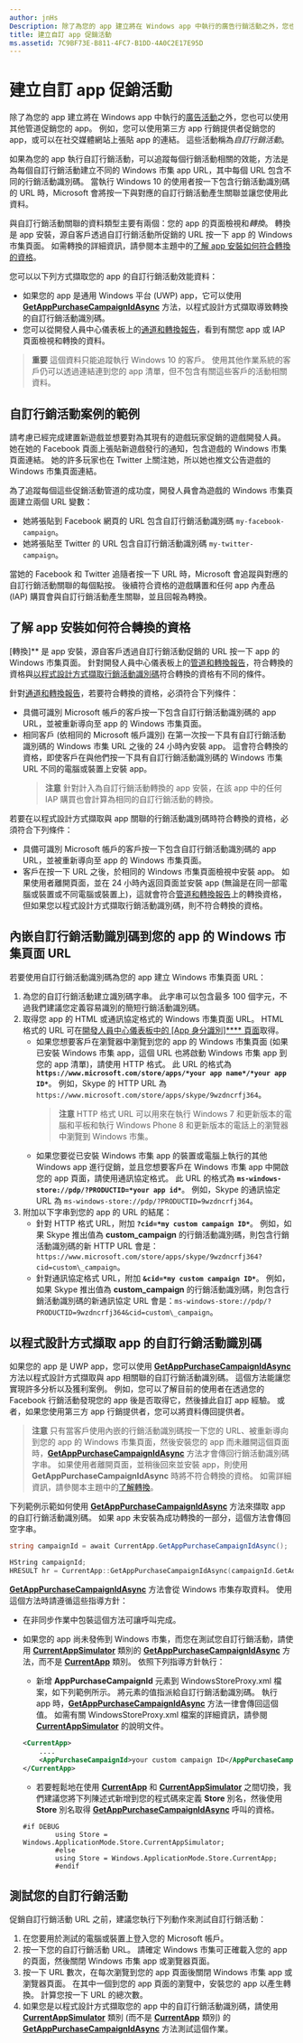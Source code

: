 ```yaml
---
author: jnHs
Description: 除了為您的 app 建立將在 Windows app 中執行的廣告行銷活動之外，您也可以使用其他管道促銷您的 app。
title: 建立自訂 app 促銷活動
ms.assetid: 7C9BF73E-B811-4FC7-B1DD-4A0C2E17E95D
---
```


# 建立自訂 app 促銷活動



除了為您的 app 建立將在 Windows app 中執行的[廣告活動](create-an-ad-campaign-for-your-app.md)之外，您也可以使用其他管道促銷您的 app。 例如，您可以使用第三方 app 行銷提供者促銷您的 app，或可以在社交媒體網站上張貼 app 的連結。 這些活動稱為*自訂行銷活動*。

如果為您的 app 執行自訂行銷活動，可以追蹤每個行銷活動相關的效能，方法是為每個自訂行銷活動建立不同的 Windows 市集 app URL，其中每個 URL 包含不同的行銷活動識別碼。 當執行 Windows 10 的使用者按一下包含行銷活動識別碼的 URL 時，Microsoft 會將按一下與對應的自訂行銷活動產生關聯並讓您使用此資料。

與自訂行銷活動關聯的資料類型主要有兩個：您的 app 的頁面檢視和*轉換*。 轉換是 app 安裝，源自客戶透過自訂行銷活動所促銷的 URL 按一下 app 的 Windows 市集頁面。 如需轉換的詳細資訊，請參閱本主題中的[了解 app 安裝如何符合轉換的資格](#understanding-how-app-installs-qualify-as-conversions)。

您可以以下列方式擷取您的 app 的自訂行銷活動效能資料：

-   如果您的 app 是通用 Windows 平台 (UWP) app，它可以使用 [**GetAppPurchaseCampaignIdAsync**](https://msdn.microsoft.com/library/windows/apps/mt186445) 方法，以程式設計方式擷取導致轉換的自訂行銷活動識別碼。
-   您可以從開發人員中心儀表板上的[通道和轉換報告](channels-and-conversions-report.md)，看到有關您 app 或 IAP 頁面檢視和轉換的資料。

> **重要** 這個資料只能追蹤執行 Windows 10 的客戶。 使用其他作業系統的客戶仍可以透過連結連到您的 app 清單，但不包含有關這些客戶的活動相關資料。

 

## 自訂行銷活動案例的範例


請考慮已經完成建置新遊戲並想要對為其現有的遊戲玩家促銷的遊戲開發人員。 她在她的 Facebook 頁面上張貼新遊戲發行的通知，包含遊戲的 Windows 市集頁面連結。 她的許多玩家也在 Twitter 上關注她，所以她也推文公告遊戲的 Windows 市集頁面連結。

為了追蹤每個這些促銷活動管道的成功度，開發人員會為遊戲的 Windows 市集頁面建立兩個 URL 變數：

-   她將張貼到 Facebook 網頁的 URL 包含自訂行銷活動識別碼 `my-facebook-campaign`。
-   她將張貼至 Twitter 的 URL 包含自訂行銷活動識別碼 `my-twitter-campaign`。

當她的 Facebook 和 Twitter 追隨者按一下 URL 時，Microsoft 會追蹤與對應的自訂行銷活動關聯的每個點按。 後續符合資格的遊戲購置和任何 app 內產品 (IAP) 購買會與自訂行銷活動產生關聯，並且回報為轉換。

## 了解 app 安裝如何符合轉換的資格


[轉換]** 是 app 安裝，源自客戶透過自訂行銷活動促銷的 URL 按一下 app 的 Windows 市集頁面。 針對開發人員中心儀表板上的[管道和轉換報告](channels-and-conversions-report.md)，符合轉換的資格與[以程式設計方式擷取行銷活動識別碼](#programmatically)符合轉換的資格有不同的條件。

針對[通道和轉換報告](channels-and-conversions-report.md)，若要符合轉換的資格，必須符合下列條件：

-   具備可識別 Microsoft 帳戶的客戶按一下包含自訂行銷活動識別碼的 app URL，並被重新導向至 app 的 Windows 市集頁面。
-   相同客戶 (依相同的 Microsoft 帳戶識別) 在第一次按一下具有自訂行銷活動識別碼的 Windows 市集 URL 之後的 24 小時內安裝 app。 這會符合轉換的資格，即使客戶在與他們按一下具有自訂行銷活動識別碼的 Windows 市集 URL 不同的電腦或裝置上安裝 app。
    > **注意** 針對計入為自訂行銷活動轉換的 app 安裝，在該 app 中的任何 IAP 購買也會計算為相同的自訂行銷活動的轉換。

     

若要在以程式設計方式擷取與 app 關聯的行銷活動識別碼時符合轉換的資格，必須符合下列條件：

-   具備可識別 Microsoft 帳戶的客戶按一下包含自訂行銷活動識別碼的 app URL，並被重新導向至 app 的 Windows 市集頁面。
-   客戶在按一下 URL 之後，於相同的 Windows 市集頁面檢視中安裝 app。 如果使用者離開頁面，並在 24 小時內返回頁面並安裝 app (無論是在同一部電腦或裝置或不同電腦或裝置上)，這就會符合[管道和轉換報告](channels-and-conversions-report.md)上的轉換資格，但如果您以程式設計方式擷取行銷活動識別碼，則不符合轉換的資格。

## 內嵌自訂行銷活動識別碼到您的 app 的 Windows 市集頁面 URL


若要使用自訂行銷活動識別碼為您的 app 建立 Windows 市集頁面 URL：

1.  為您的自訂行銷活動建立識別碼字串。 此字串可以包含最多 100 個字元，不過我們建議您定義容易識別的簡短行銷活動識別碼。
2.  取得您 app 的 HTML 或通訊協定格式的 Windows 市集頁面 URL。 HTML 格式的 URL 可在[開發人員中心儀表板中的 [App 身分識別]**** 頁面](link-to-your-app.md)取得。
    -   如果您想要客戶在瀏覽器中瀏覽到您的 app 的 Windows 市集頁面 (如果已安裝 Windows 市集 app，這個 URL 也將啟動 Windows 市集 app 到您的 app 清單)，請使用 HTTP 格式。 此 URL 的格式為 **`https://www.microsoft.com/store/apps/*your app name*/*your app ID*`**。 例如，Skype 的 HTTP URL 為 `https://www.microsoft.com/store/apps/skype/9wzdncrfj364`。
        > **注意** HTTP 格式 URL 可以用來在執行 Windows 7 和更新版本的電腦和平板和執行 Windows Phone 8 和更新版本的電話上的瀏覽器中瀏覽到 Windows 市集。
    - 如果您要從已安裝 Windows 市集 app 的裝置或電腦上執行的其他 Windows app 進行促銷，並且您想要客戶在 Windows 市集 app 中開啟您的 app 頁面，請使用通訊協定格式。 此 URL 的格式為 **`ms-windows-store://pdp/?PRODUCTID=*your app id*`**。 例如，Skype 的通訊協定 URL 為 `ms-windows-store://pdp/?PRODUCTID=9wzdncrfj364`。
3.  附加以下字串到您的 app 的 URL 的結尾：
    -   針對 HTTP 格式 URL，附加 **`?cid=*my custom campaign ID*`**。 例如，如果 Skype 推出值為 **custom\_campaign** 的行銷活動識別碼，則包含行銷活動識別碼的新 HTTP URL 會是：`https://www.microsoft.com/store/apps/skype/9wzdncrfj364?cid=custom\_campaign`。
    -   針對通訊協定格式 URL，附加 **`&cid=*my custom campaign ID*`**。 例如，如果 Skype 推出值為 **custom\_campaign** 的行銷活動識別碼，則包含行銷活動識別碼的新通訊協定 URL 會是：`ms-windows-store://pdp/?PRODUCTID=9wzdncrfj364&cid=custom\_campaign`。

## 以程式設計方式擷取 app 的自訂行銷活動識別碼


如果您的 app 是 UWP app，您可以使用 [**GetAppPurchaseCampaignIdAsync**](https://msdn.microsoft.com/library/windows/apps/mt186445) 方法以程式設計方式擷取與 app 相關聯的自訂行銷活動識別碼。 這個方法能讓您實現許多分析以及獲利案例。 例如，您可以了解目前的使用者在透過您的 Facebook 行銷活動發現您的 app 後是否取得它，然後據此自訂 app 經驗。 或者，如果您使用第三方 app 行銷提供者，您可以將資料傳回提供者。

> **注意** 只有當客戶使用內嵌的行銷活動識別碼按一下您的 URL、被重新導向到您的 app 的 Windows 市集頁面，然後安裝您的 app 而未離開這個頁面時，[**GetAppPurchaseCampaignIdAsync**](https://msdn.microsoft.com/library/windows/apps/mt186445) 方法才會傳回行銷活動識別碼字串。 如果使用者離開頁面，並稍後回來並安裝 app，則使用 **GetAppPurchaseCampaignIdAsync** 時將不符合轉換的資格。 如需詳細資訊，請參閱本主題中的[了解轉換](#conversions)。

 

下列範例示範如何使用 [**GetAppPurchaseCampaignIdAsync**](https://msdn.microsoft.com/library/windows/apps/mt186445) 方法來擷取 app 的自訂行銷活動識別碼。 如果 app 未安裝為成功轉換的一部分，這個方法會傳回空字串。

``` csharp
string campaignId = await CurrentApp.GetAppPurchaseCampaignIdAsync();
```

``` cpp
HString campaignId;
HRESULT hr = CurrentApp::GetAppPurchaseCampaignIdAsync(campaignId.GetAddressOf());
```

[
            **GetAppPurchaseCampaignIdAsync**](https://msdn.microsoft.com/library/windows/apps/mt186445) 方法會從 Windows 市集存取資料。 使用這個方法時請遵循這些指導方針：

-   在非同步作業中包裝這個方法可讓呼叫完成。
-   如果您的 app 尚未發佈到 Windows 市集，而您在測試您自訂行銷活動，請使用 [**CurrentAppSimulator**](https://msdn.microsoft.com/library/windows/apps/hh779766) 類別的 [**GetAppPurchaseCampaignIdAsync**](https://msdn.microsoft.com/library/windows/apps/mt187034) 方法，而不是 [**CurrentApp**](https://msdn.microsoft.com/library/windows/apps/hh779765) 類別。 依照下列指導方針執行：
    -   新增 **AppPurchaseCampaignId** 元素到 WindowsStoreProxy.xml 檔案，如下列範例所示。 將元素的值指派給自訂行銷活動識別碼。 執行 app 時，[**GetAppPurchaseCampaignIdAsync**](https://msdn.microsoft.com/library/windows/apps/mt187034) 方法一律會傳回這個值。 如需有關 WindowsStoreProxy.xml 檔案的詳細資訊，請參閱 [**CurrentAppSimulator**](https://msdn.microsoft.com/library/windows/apps/hh779766) 的說明文件。

    ```        XML
    <CurrentApp>
        ....
        <AppPurchaseCampaignId>your custom campaign ID</AppPurchaseCampaignId>
    </CurrentApp>
    ```
    
    -   若要輕鬆地在使用 [**CurrentApp**](https://msdn.microsoft.com/library/windows/apps/hh779765) 和 [**CurrentAppSimulator**](https://msdn.microsoft.com/library/windows/apps/hh779766) 之間切換，我們建議您將下列陳述式新增到您的程式碼來定義 **Store** 別名，然後使用 **Store** 別名取得 [**GetAppPurchaseCampaignIdAsync**](https://msdn.microsoft.com/library/windows/apps/mt187034) 呼叫的資格。

    ```        CSharp
    #if DEBUG
            using Store = Windows.ApplicationMode.Store.CurrentAppSimulator;
            #else
            using Store = Windows.ApplicationMode.Store.CurrentApp;
            #endif   
    ```

## 測試您的自訂行銷活動


促銷自訂行銷活動 URL 之前，建議您執行下列動作來測試自訂行銷活動：

1.  在您要用於測試的電腦或裝置上登入您的 Microsoft 帳戶。
2.  按一下您的自訂行銷活動 URL。 請確定 Windows 市集可正確載入您的 app 的頁面，然後關閉 Windows 市集 app 或瀏覽器頁面。
3.  按一下 URL 數次，在每次瀏覽到您的 app 頁面後關閉 Windows 市集 app 或瀏覽器頁面。 在其中一個到您的 app 頁面的瀏覽中，安裝您的 app 以產生轉換。 計算您按一下 URL 的總次數。
4.  如果您是以程式設計方式擷取您的 app 中的自訂行銷活動識別碼，請使用 [**CurrentAppSimulator**](https://msdn.microsoft.com/library/windows/apps/hh779766) 類別 (而不是 [**CurrentApp**](https://msdn.microsoft.com/library/windows/apps/hh779765) 類別) 的 [**GetAppPurchaseCampaignIdAsync**](https://msdn.microsoft.com/library/windows/apps/mt187034) 方法測試這個作業。

 

 






<!--HONumber=May16_HO2-->



